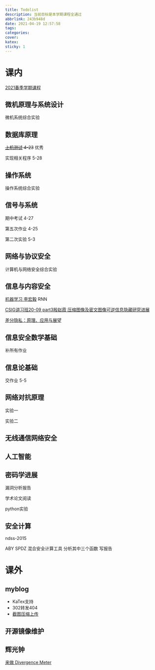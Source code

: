 ```yaml
---
title: Todolist
description: 当前目标是本学期课程全通过
abbrlink: 243b948d
date: 2021-04-19 12:57:58
tags:
categories:
cover:
katex:
sticky: 1
---
```


# 课内

[2021春季学期课程](https://foopi.top/posts/cc41c62f/)

## 微机原理与系统设计

微机系统综合实验

## 数据库原理

~~[上机测试](https://foopi.top/posts/122cff9f/) 4-23~~ 优秀

实现相关程序 5-28

## 操作系统

操作系统综合实验

## 信号与系统

期中考试 4-27

第五次作业 4-25

第二次实验 5-3

## 网络与协议安全

计算机与网络安全综合实验

## 信息与内容安全

[机器学习 李宏毅](https://www.bilibili.com/video/BV1Wv411h7kN) RNN

[CSIG讲习班20-09 part3殷赵霞 压缩图像及密文图像可逆信息隐藏研究进展](
https://www.bilibili.com/video/BV1Qk4y1k7GY?from=search&seid=15466391295177723172)

[差分隐私：原理、应用与展望](https://www.bilibili.com/video/BV1Tk4y117uA?from=search&seid=10380937147053242260)

## 信息安全数学基础

补所有作业

## 信息论基础

交作业 5-5

## 网络对抗原理

实验一

实验二

## 无线通信网络安全   
## 人工智能

## 密码学进展

漏洞分析报告

学术论文阅读

python实验

## 安全计算

ndss-2015

ABY SPDZ 混合安全计算工具 分析其中三个函数 写报告

# 课外

## myblog

- KaTex支持
- 302转发404
- [截图压缩上传](https://maojun.xyz/build-your-own-image-server-with-backblaze-b2.html)

## 开源镜像维护

## 辉光钟

[来做 Divergence Meter](https://debupt.github.io/2018/02/02/%E6%9D%A5%E5%81%9A-Divergence-Meter-%E8%BE%89%E5%85%89%E7%AE%A1%E6%97%B6%E9%92%9F/)

